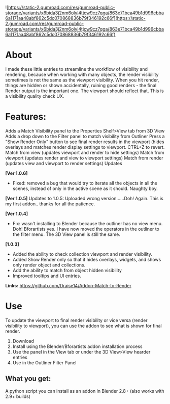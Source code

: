![https://static-2.gumroad.com/res/gumroad-public-storage/variants/x6bida3j2nm6olyl4tjcw9cz7qga/863e71bca49b1d996cbba6a1171aa48abf862c5dc070868836b79f346192c66f](https://static-2.gumroad.com/res/gumroad-public-storage/variants/x6bida3j2nm6olyl4tjcw9cz7qga/863e71bca49b1d996cbba6a1171aa48abf862c5dc070868836b79f346192c66f)
# About
I made these little entries to streamline the workflow of visibility and rendering, because when working with many objects, the render visibility sometimes is not the same as the viewport visibility. When you hit render, things are hidden or shown accidentally, ruining good renders - the final Render output is the important one. The viewport should reflect that. This is a visibility quality check UX.

# Features:
Adds a Match Visibility panel to the Properties Shelf>View tab from 3D View
Adds a drop down to the Filter panel to match visibility from Outliner
Press a "Show Render Only" button to see final render results in the viewport (hides overlays and matches render display settings to viewport. CTRL+Z to revert.
Match from view (updates viewport and render to hide settings)
Match from viewport (updates render and view to viewport settings)
Match from render (updates view and viewport to render settings)
Updates

**[Ver 1.0.6]**
- Fixed: removed a bug that would try to iterate all the objects in all the scenes, instead of only in the active scene as it should. Naughty boy.

**[Ver 1.0.5]**
Updates to 1.0.5: Uploaded wrong version......Doh! Again. This is my first addon.. thanks for all the patience.

**[Ver 1.0.4]**
- Fix: wasn't installing to Blender because the outliner has no view menu. Doh! Bforartists yes. I have now moved the operators in the outliner to the filter menu. The 3D View panel is still the same.

**[1.0.3]**
- Added the ability to check collection viewport and render visibility.
- Added Show Render only so that it hides overlays, widgets, and shows only render object and collections.
- Add the ability to match from object hidden visibility
- Improved tooltips and UI entries.

**Links:**
https://github.com/Draise14/Addon-Match-to-Render

# Use

To update the viewport to final render visibility or vice versa (render visibility to viewport), you can use the addon to see what is shown for final render.

1. Download
2. Install using the Blender/Bforartists addon installation process
3. Use the panel in the View tab or under the 3D View>View hearder entries
4. Use in the Outliner Filter Panel

## What you get:
A python script you can install as an addon in Blender 2.8+ (also works with 2.9+ builds)
